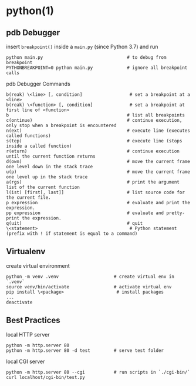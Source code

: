 # python(1)

## pdb Debugger

insert `breakpoint()` inside a `main.py` (since Python 3.7) and run

    python main.py                                # to debug from breakpoint
    PYTHONBREAKPOINT=0 python main.py             # ignore all breakpoint calls

pdb Debugger Commands

    b(reak) \<line> [, condition]                  # set a breakpoint at a <line>
    b(reak) \<function> [, condition]              # set a breakpoint at first line of <function>
    b                                             # list all breakpoints
    c(ontinue)                                    # continue execution, only stop when a breakpoint is encountered
    n(ext)                                        # execute line (executes called functions)
    s(tep)                                        # execute line (stops inside a called function)
    r(eturn)                                      # continue execution until the current function returns
    d(own)                                        # move the current frame one level down in the stack trace
    u(p)                                          # move the current frame one level up in the stack trace
    a(rgs)                                        # print the argument list of the current function
    l(ist) [first[, last]]                        # list source code for the current file.
    p expression                                  # evaluate and print the expression.
    pp expression                                 # evaluate and pretty-print the expression.
    q(uit)                                        # quit
    \<statement>                                   # Python statement (prefix with ! if statement is equal to a command)

## Virtualenv

  create virtual environment

    python -m venv .venv                     # create virtual env in `.venv`
    source venv/bin/activate                 # activate virtual env
    pip install \<package>                    # install packages
    ...
    deactivate

## Best Practices

  local HTTP server

    python -m http.server 80
    python -m http.server 80 -d test         # serve test folder

  local CGI server

    python -m http.server 80 --cgi           # run scripts in `./cgi-bin/`
    curl localhost/cgi-bin/test.py
